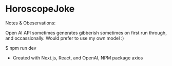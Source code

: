 # HoroscopeJoke

Notes & Obeservations:

Open AI API sometimes generates gibberish sometimes on first run through, and occassionally. Would prefer to use my own model :)

$ npm run dev

- Created with Next.js, React, and OpenAI, NPM package axios

